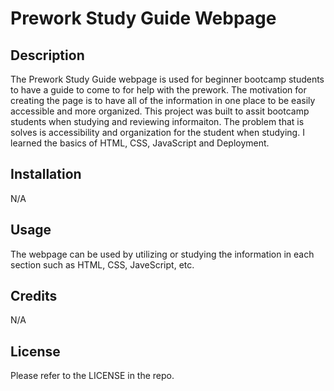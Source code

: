 # Prework Study Guide Webpage

## Description

The Prework Study Guide webpage is used for beginner bootcamp students to have a guide to come to for help with the prework. The motivation for creating the page is to have all of the information in one place to be easily accessible and more organized. This project was built to assit bootcamp students when studying and reviewing informaiton. The problem that is solves is accessibility and organization for the student when studying. I learned the basics of HTML, CSS, JavaScript and Deployment.

## Installation

N/A

## Usage

The webpage can be used by utilizing or studying the information in each section such as HTML, CSS, JaveScript, etc.

## Credits

N/A

## License

Please refer to the LICENSE in the repo.

